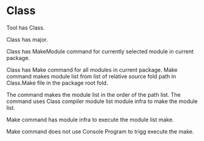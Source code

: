 # Class

Tool has Class.

Class has major.

Class has MakeModule command for currently selected module in current package.

Class has Make command for all modules in current package.
Make command makes module list from list of relative source fold path
in Class.Make file in the package root fold.

The command makes the module list in the order of the path list.
The command uses Class compiler module list module infra to make 
the module list.

Make command has module infra to execute the module list make.

Make command does not use Console Program to trigg execute the make.